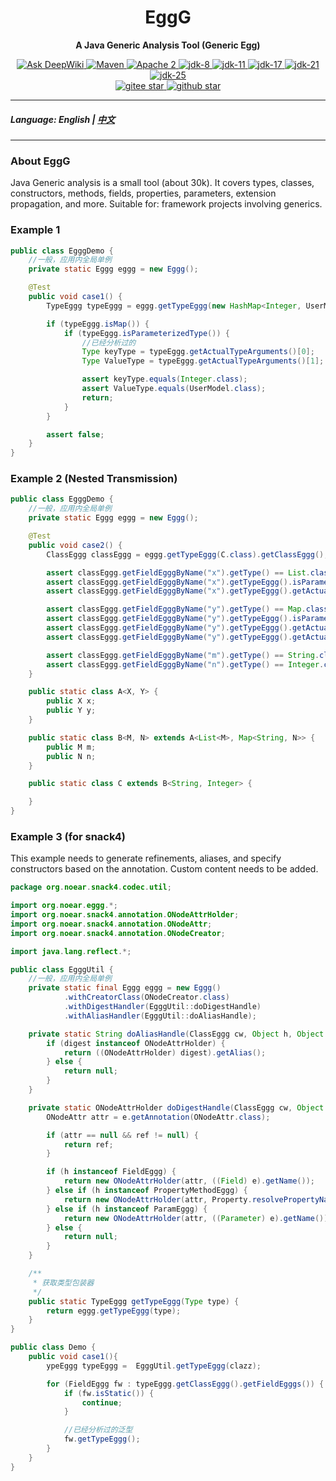 <h1 align="center" style="text-align:center;">
  EggG
</h1>
<p align="center">
	<strong>A Java Generic Analysis Tool (Generic Egg)</strong>
</p>
<p align="center">
    <a target="_blank" href="https://deepwiki.com/noear/eggg">
        <img src="https://deepwiki.com/badge.svg" alt="Ask DeepWiki" />
    </a>
    <a target="_blank" href="https://central.sonatype.com/artifact/org.noear/eggg">
        <img src="https://img.shields.io/maven-central/v/org.noear/eggg.svg?label=Maven%20Central" alt="Maven" />
    </a>
    <a target="_blank" href="https://www.apache.org/licenses/LICENSE-2.0.txt">
		<img src="https://img.shields.io/:license-Apache2-blue.svg" alt="Apache 2" />
	</a>
    <a target="_blank" href="https://www.oracle.com/java/technologies/javase/javase-jdk8-downloads.html">
		<img src="https://img.shields.io/badge/JDK-8-green.svg" alt="jdk-8" />
	</a>
    <a target="_blank" href="https://www.oracle.com/java/technologies/javase/jdk11-archive-downloads.html">
		<img src="https://img.shields.io/badge/JDK-11-green.svg" alt="jdk-11" />
	</a>
    <a target="_blank" href="https://www.oracle.com/java/technologies/javase/jdk17-archive-downloads.html">
		<img src="https://img.shields.io/badge/JDK-17-green.svg" alt="jdk-17" />
	</a>
    <a target="_blank" href="https://www.oracle.com/java/technologies/javase/jdk21-archive-downloads.html">
		<img src="https://img.shields.io/badge/JDK-21-green.svg" alt="jdk-21" />
	</a>
    <a target="_blank" href="https://www.oracle.com/java/technologies/downloads/">
		<img src="https://img.shields.io/badge/JDK-25-green.svg" alt="jdk-25" />
	</a>
    <br />
    <a target="_blank" href='https://gitee.com/noear/eggg/stargazers'>
        <img src='https://gitee.com/noear/eggg/badge/star.svg' alt='gitee star'/>
    </a>
    <a target="_blank" href='https://github.com/noear/eggg/stargazers'>
        <img src="https://img.shields.io/github/stars/noear/eggg.svg?style=flat&logo=github" alt="github star"/>
    </a>
</p>

<hr />

##### Language: English | [中文](README_CN.md)

<hr />


### About EggG

Java Generic analysis is a small tool (about 30k). It covers types, classes, constructors, methods, fields, properties, parameters, extension propagation, and more. Suitable for: framework projects involving generics.

### Example 1

```java
public class EgggDemo {
    //一般，应用内全局单例
    private static Eggg eggg = new Eggg();

    @Test
    public void case1() {
        TypeEggg typeEggg = eggg.getTypeEggg(new HashMap<Integer, UserModel>() {}.getClass());

        if (typeEggg.isMap()) {
            if (typeEggg.isParameterizedType()) {
                //已经分析过的
                Type keyType = typeEggg.getActualTypeArguments()[0];
                Type ValueType = typeEggg.getActualTypeArguments()[1];

                assert keyType.equals(Integer.class);
                assert ValueType.equals(UserModel.class);
                return;
            }
        }

        assert false;
    }
}
```


### Example 2 (Nested Transmission)

```java
public class EgggDemo {
    //一般，应用内全局单例
    private static Eggg eggg = new Eggg();

    @Test
    public void case2() {
        ClassEggg classEggg = eggg.getTypeEggg(C.class).getClassEggg();

        assert classEggg.getFieldEgggByName("x").getType() == List.class;
        assert classEggg.getFieldEgggByName("x").getTypeEggg().isParameterizedType();
        assert classEggg.getFieldEgggByName("x").getTypeEggg().getActualTypeArguments()[0] == String.class;

        assert classEggg.getFieldEgggByName("y").getType() == Map.class;
        assert classEggg.getFieldEgggByName("y").getTypeEggg().isParameterizedType();
        assert classEggg.getFieldEgggByName("y").getTypeEggg().getActualTypeArguments()[0] == String.class;
        assert classEggg.getFieldEgggByName("y").getTypeEggg().getActualTypeArguments()[1] == Integer.class;

        assert classEggg.getFieldEgggByName("m").getType() == String.class;
        assert classEggg.getFieldEgggByName("n").getType() == Integer.class;
    }

    public static class A<X, Y> {
        public X x;
        public Y y;
    }

    public static class B<M, N> extends A<List<M>, Map<String, N>> {
        public M m;
        public N n;
    }

    public static class C extends B<String, Integer> {

    }
}
```


### Example 3 (for snack4)

This example needs to generate refinements, aliases, and specify constructors based on the annotation. Custom content needs to be added.

```java
package org.noear.snack4.codec.util;

import org.noear.eggg.*;
import org.noear.snack4.annotation.ONodeAttrHolder;
import org.noear.snack4.annotation.ONodeAttr;
import org.noear.snack4.annotation.ONodeCreator;

import java.lang.reflect.*;

public class EgggUtil {
    //一般，应用内全局单例
    private static final Eggg eggg = new Eggg()
            .withCreatorClass(ONodeCreator.class)
            .withDigestHandler(EgggUtil::doDigestHandle)
            .withAliasHandler(EgggUtil::doAliasHandle);

    private static String doAliasHandle(ClassEggg cw, Object h, Object digest) {
        if (digest instanceof ONodeAttrHolder) {
            return ((ONodeAttrHolder) digest).getAlias();
        } else {
            return null;
        }
    }

    private static ONodeAttrHolder doDigestHandle(ClassEggg cw, Object h, AnnotatedElement e, ONodeAttrHolder ref) {
        ONodeAttr attr = e.getAnnotation(ONodeAttr.class);

        if (attr == null && ref != null) {
            return ref;
        }

        if (h instanceof FieldEggg) {
            return new ONodeAttrHolder(attr, ((Field) e).getName());
        } else if (h instanceof PropertyMethodEggg) {
            return new ONodeAttrHolder(attr, Property.resolvePropertyName(((Method) e).getName()));
        } else if (h instanceof ParamEggg) {
            return new ONodeAttrHolder(attr, ((Parameter) e).getName());
        } else {
            return null;
        }
    }

    /**
     * 获取类型包装器
     */
    public static TypeEggg getTypeEggg(Type type) {
        return eggg.getTypeEggg(type);
    }
}
```


```java
public class Demo {
    public void case1(){
        ypeEggg typeEggg =  EgggUtil.getTypeEggg(clazz);

        for (FieldEggg fw : typeEggg.getClassEggg().getFieldEgggs()) {
            if (fw.isStatic()) {
                continue;
            }

            //已经分析过的泛型
            fw.getTypeEggg();
        }
    }
}
```